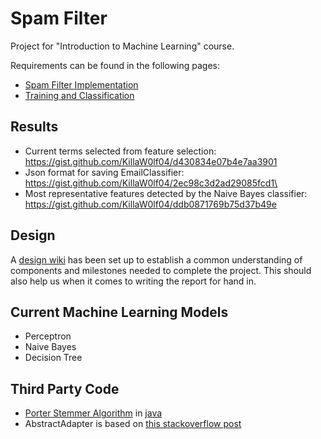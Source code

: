 Spam Filter
===========

Project for "Introduction to Machine Learning" course.

Requirements can be found in the following pages:
* [Spam Filter Implementation](https://www.cs.bris.ac.uk/Teaching/Resources/COMS30301/projects/spam/1/index.html)
* [Training and Classification](https://www.cs.bris.ac.uk/Teaching/Resources/COMS30301/projects/spam/2/index.html)

Results
-------

* Current terms selected from feature selection: https://gist.github.com/KillaW0lf04/d430834e07b4e7aa3901
* Json format for saving EmailClassifier: https://gist.github.com/KillaW0lf04/2ec98c3d2ad29085fcd1\
* Most representative features detected by the Naive Bayes classifier: https://gist.github.com/KillaW0lf04/ddb0871769b75d37b49e

Design
------

A [design wiki](https://github.com/KillaW0lf04/SpamFilter/wiki/Design) has been set up to establish a common understanding of components and milestones needed to complete the project. This should also help us when it comes to writing the report for hand in.

Current Machine Learning Models
-------------------------------

* Perceptron
* Naive Bayes
* Decision Tree

Third Party Code
----------------
* [Porter Stemmer Algorithm](http://tartarus.org/martin/PorterStemmer/) in [java](http://tartarus.org/martin/PorterStemmer/java.txt)
* AbstractAdapter is based on [this stackoverflow post](http://stackoverflow.com/questions/5800433/polymorphism-with-gson)
